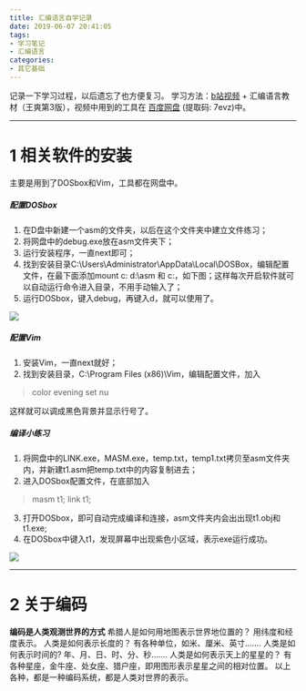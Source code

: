 ```yaml
---
title: 汇编语言自学记录
date: 2019-06-07 20:41:05
tags:
- 学习笔记
- 汇编语言
categories:
- 其它基础
---
```


记录一下学习过程，以后遗忘了也方便复习。
学习方法：[b站视频](https://www.bilibili.com/video/av34455803) + 汇编语言教材（王爽第3版），视频中用到的工具在 [百度网盘](https://pan.baidu.com/s/1EfNaQOxSYfYg8V5KZFQahw) (提取码: 7evz)中。

<hr>


# 1  相关软件的安装


主要是用到了DOSbox和Vim，工具都在网盘中。
##### 配置DOSbox
1. 在D盘中新建一个asm的文件夹，以后在这个文件夹中建立文件练习；
2. 将网盘中的debug.exe放在asm文件夹下；
3. 运行安装程序，一直next即可；
4. 找到安装目录C:\Users\Administrator\AppData\Local\DOSBox，编辑配置文件，在最下面添加mount c: d:\asm  和 c:，如下图；这样每次开启软件就可以自动运行命令进入目录，不用手动输入了； 
5. 运行DOSbox，键入debug，再键入d，就可以使用了。



![](17108100-3fe1d1dfc3e6561d.png)



##### 配置Vim

1. 安装Vim，一直next就好；
2. 找到安装目录，C:\Program Files (x86)\Vim，编辑配置文件，加入
> color evening
> set nu

这样就可以调成黑色背景并显示行号了。
##### 编译小练习

1. 将网盘中的LINK.exe，MASM.exe，temp.txt，temp1.txt拷贝至asm文件夹内，并新建t1.asm把temp.txt中的内容复制进去；
2. 进入DOSbox配置文件，在底部加入
> masm t1;
> link t1;

3. 打开DOSbox，即可自动完成编译和连接，asm文件夹内会出出现t1.obj和t1.exe;
4. 在DOSbox中键入t1，发现屏幕中出现紫色小区域，表示exe运行成功。

![](17108100-cda2990655ee2626.png)
<hr>


# 2 关于编码

**编码是人类观测世界的方式**
希腊人是如何用地图表示世界地位置的？
用纬度和经度表示。
人类是如何表示长度的？
有各种单位，如米、厘米、英寸.......
人类是如何表示时间的?
年、月、日、时、分、秒.......
人类是如何表示天上的星星的？
有各种星座，金牛座、处女座、猎户座，即用图形表示星星之间的相对位置。
以上各种，都是一种编码系统，都是人类对世界的表示。